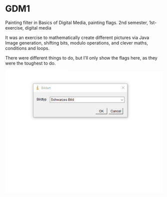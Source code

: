 # GDM1
Painting filter in Basics of Digital Media, painting flags. 2nd semester, 1st-exercise, digital media

It was an exercise to mathematically create different pictures via Java Image generation,
shifting bits, modulo operations, and clever maths, conditions and loops.

There were different things to do, but I'll only show the flags here, as they were the toughest to do.

<img src="Flags_show.gif">
